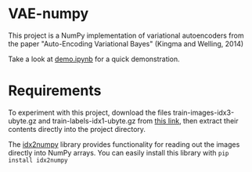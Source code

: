 # VAE-numpy
This project is a NumPy implementation of variational autoencoders from the paper "Auto-Encoding Variational Bayes" (Kingma and Welling, 2014)

Take a look at [demo.ipynb](https://github.com/abhayran/VAE-numpy/blob/main/demo.ipynb) for a quick demonstration.
# Requirements
To experiment with this project, download the files train-images-idx3-ubyte.gz and train-labels-idx1-ubyte.gz from [this link](http://yann.lecun.com/exdb/mnist), then extract their contents directly into the project directory. 

The [idx2numpy](https://pypi.org/project/idx2numpy/) library provides functionality for reading out the images directly into NumPy arrays. You can easily install this library with `pip install idx2numpy`